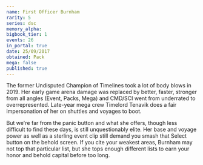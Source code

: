 ```yaml
---
name: First Officer Burnham
rarity: 5
series: dsc
memory_alpha:
bigbook_tier: 1
events: 26
in_portal: true
date: 25/09/2017
obtained: Pack
mega: false
published: true
---
```


The former Undisputed Champion of Timelines took a lot of body blows in 2019. Her early game arena damage was replaced by better, faster, stronger from all angles (Event, Packs, Mega) and CMD/SCI went from underrated to overrepresented. Late-year mega crew Timelord Tenavik does a fair impersonation of her on shuttles and voyages to boot.

But we're far from the panic button and what she offers, though less difficult to find these days, is still unquestionably elite. Her base and voyage power as well as a sterling event clip still demand you smash that Select button on the behold screen. If you cite your weakest areas, Burnham may not top that particular list, but she tops enough different lists to earn your honor and behold capital before too long.
